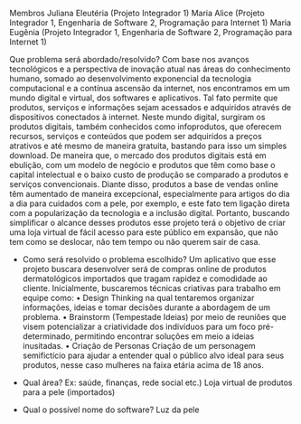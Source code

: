 Membros
Juliana Eleutéria (Projeto Integrador 1)
Maria Alice (Projeto Integrador 1, Engenharia de Software 2, Programação para Internet 1)
Maria Eugênia (Projeto Integrador 1, Engenharia de Software 2, Programação para Internet 1)

Que problema será abordado/resolvido?
Com base nos avanços tecnológicos e a perspectiva de inovação atual nas áreas do conhecimento humano, somado ao desenvolvimento exponencial da tecnologia computacional e a contínua ascensão da internet, nos encontramos em um mundo digital e virtual, dos softwares e aplicativos. Tal fato permite que produtos, serviços e informações sejam acessados e adquiridos através de dispositivos conectados à internet. Neste mundo digital, surgiram os produtos digitais, também conhecidos como infoprodutos, que oferecem recursos, serviços e conteúdos que podem ser adquiridos a preços atrativos e até mesmo de maneira gratuita, bastando para isso um simples download. De maneira que, o mercado dos produtos digitais está em ebulição, com um modelo de negócio e produtos que têm como base o capital intelectual e o baixo custo de produção se comparado a produtos e serviços convencionais.
Diante disso, produtos a base de vendas online têm aumentado de maneira excepcional, especialmente para artigos do dia a dia para cuidados com a pele, por exemplo, e este fato tem ligação direta com a popularização da tecnologia e a inclusão digital. Portanto, buscando simplificar o alcance desses produtos esse projeto terá o objetivo de criar uma loja virtual de fácil acesso para este público em expansão, que não tem como se deslocar, não tem tempo ou não querem sair de casa. 
 
- Como será resolvido o problema escolhido?
Um aplicativo que esse projeto buscara desenvolver será de compras online de produtos dermatológicos importados que tragam rapidez e comodidade ao cliente.
Inicialmente, buscaremos técnicas criativas para trabalho em equipe como:
•	Design Thinking na qual tentaremos organizar informações, ideias e tomar decisões durante a abordagem de um problema.
•	Brainstorm (Tempestade Ideias) por meio de reuniões que visem potencializar a criatividade dos indivíduos para um foco pré-determinado, permitindo encontrar 
soluções em meio a ideias inusitadas. 
•	Criação de Personas Criação de um personagem semifictício para ajudar a entender qual o público alvo ideal para seus produtos, nesse caso mulheres na faixa 
etária acima de 18 anos.

- Qual área? Ex: saúde, finanças, rede social etc.)
Loja virtual de produtos para a pele (importados)

- Qual o possível nome do software?
Luz da pele
